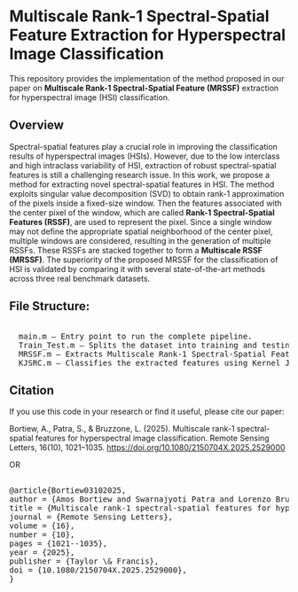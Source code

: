 # Multiscale Rank-1 Spectral-Spatial Feature Extraction for Hyperspectral Image Classification

This repository provides the implementation of the method proposed in our paper on **Multiscale Rank-1 Spectral-Spatial Feature (MRSSF)** extraction for hyperspectral image (HSI) classification.

## Overview

Spectral-spatial features play a crucial role in improving the classification results of hyperspectral images (HSIs). However, due to the low interclass and high intraclass variability of HSI, extraction of robust spectral-spatial features is still a challenging research issue. In this work, we propose a method for extracting novel spectral-spatial features in HSI. The method exploits singular value decomposition (SVD) to obtain rank-1 approximation of the pixels inside a fixed-size window. Then the features associated with the center pixel of the window, which are called **Rank-1 Spectral-Spatial Features (RSSF)**, are used to represent the pixel. Since a single window may not define the appropriate spatial neighborhood of the center pixel, multiple windows are considered, resulting in the generation of multiple RSSFs. These RSSFs are stacked together to form a **Multiscale RSSF (MRSSF)**. The superiority of the proposed MRSSF for the classification of HSI is validated by comparing it with several state-of-the-art methods across three real benchmark datasets.

## File Structure:
<pre> 
  main.m – Entry point to run the complete pipeline. 
  Train_Test.m – Splits the dataset into training and testing sets; specify the percentage split here.
  MRSSF.m – Extracts Multiscale Rank-1 Spectral-Spatial Features from the input HSI data.
  KJSRC.m – Classifies the extracted features using Kernel Joint Sparse Representation Classifier (KJSRC).
</pre>

## Citation
If you use this code in your research or find it useful, please cite our paper:

Bortiew, A., Patra, S., & Bruzzone, L. (2025). Multiscale rank-1 spectral-spatial features for hyperspectral image classification. Remote Sensing Letters, 16(10), 1021–1035. https://doi.org/10.1080/2150704X.2025.2529000

OR

<pre> 
@article{Bortiew03102025,
author = {Amos Bortiew and Swarnajyoti Patra and Lorenzo Bruzzone},
title = {Multiscale rank-1 spectral-spatial features for hyperspectral image classification},
journal = {Remote Sensing Letters},
volume = {16},
number = {10},
pages = {1021--1035},
year = {2025},
publisher = {Taylor \& Francis},
doi = {10.1080/2150704X.2025.2529000},
}
</pre>









